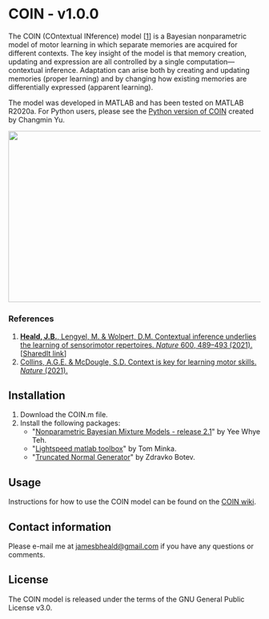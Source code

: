 # COIN - v1.0.0

The COIN (COntextual INference) model [[1](#references)] is a Bayesian nonparametric model of motor learning in which separate memories are acquired for different contexts. The key insight of the model is that memory creation, updating and expression are all controlled by a single computation&mdash;contextual inference. Adaptation can arise both by creating and updating memories (proper learning) and by changing how existing memories are differentially expressed (apparent learning).

The model was developed in MATLAB and has been tested on MATLAB R2020a. For Python users, please see the [Python version of COIN](https://github.com/changmin-yu/COIN_Python) created by Changmin Yu.

<p align="center">
<img src="https://github.com/jamesheald/COIN/blob/main/images/3_Contributions.png" width="805" height="342.3">
<!--<img src="https://github.com/jamesheald/COIN/blob/main/images/spontaneous_recovery.png" width="633.5000" height="361.0000">-->
</p>

### References

1. [__Heald, J.B.__, Lengyel, M. & Wolpert, D.M. Contextual inference underlies the learning of sensorimotor repertoires. *Nature* 600, 489–493 (2021).](https://doi.org/10.1038/s41586-021-04129-3) [[SharedIt link](https://rdcu.be/cBYhM)]
2. [Collins, A.G.E. & McDougle, S.D. Context is key for learning motor skills. *Nature* (2021).](https://doi.org/10.1038/d41586-021-03028-x)

## Installation

1. Download the COIN.m file.
2. Install the following packages:
   - "[Nonparametric Bayesian Mixture Models - release 2.1](http://www.stats.ox.ac.uk/~teh/software.html)" by Yee Whye Teh.
   - "[Lightspeed matlab toolbox](https://github.com/tminka/lightspeed)" by Tom Minka. 
   - "[Truncated Normal Generator](https://web.maths.unsw.edu.au/~zdravkobotev/)" by Zdravko Botev.
    
## Usage

Instructions for how to use the COIN model can be found on the [COIN wiki](https://github.com/jamesheald/COIN/wiki).

## Contact information

Please e-mail me at [jamesbheald@gmail.com](mailto:jamesbheald@gmail.com) if you have any questions or comments.

## License

The COIN model is released under the terms of the GNU General Public License v3.0.
